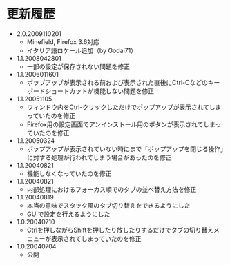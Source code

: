 # 更新履歴

 - 2.0.2009110201
   * Minefield, Firefox 3.6対応
   * イタリア語ロケール追加（by Godai71）
 - 1.1.2008042801
   * 一部の設定が保存されない問題を修正
 - 1.1.2006011601
   * ポップアップが表示される前および表示された直後にCtrl-Cなどのキーボードショートカットが機能しない問題を修正
 - 1.1.20051105
   * ウィンドウ内をCtrl-クリックしただけでポップアップが表示されてしまっていたのを修正
   * Firefox用の設定画面でアンインストール用のボタンが表示されてしまっていたのを修正
 - 1.1.20050324
   * ポップアップが表示されていない時にまで「ポップアップを閉じる操作」に対する処理が行われてしまう場合があったのを修正
 - 1.1.20040821
   * 機能しなくなっていたのを修正
 - 1.1.20040821
   * 内部処理におけるフォーカス順でのタブの並べ替え方法を修正
 - 1.1.20040819
   * 本当の意味でスタック風のタブ切り替えをできるようにした
   * GUIで設定を行えるようにした
 - 1.0.20040710
   * Ctrlを押しながらShiftを押したり放したりするだけでタブの切り替えメニューが表示されてしまっていたのを修正
 - 1.0.20040704
   * 公開
